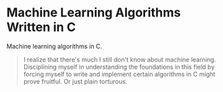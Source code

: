 # Machine Learning Algorithms Written in C
Machine learning algorithms in C.

> I realize that there's much I still don't know about machine learning. Disciplining myself
in understanding the foundations in this field by forcing myself to write and implement
certain algorithms in C might prove fruitful. Or just plain torturous.